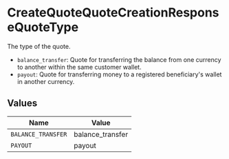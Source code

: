 # CreateQuoteQuoteCreationResponseQuoteType

The type of the quote.
  * `balance_transfer`: Quote for transferring the balance from one currency to another within the same customer wallet.
  * `payout`: Quote for transferring money to a registered beneficiary's wallet in another currency.



## Values

| Name               | Value              |
| ------------------ | ------------------ |
| `BALANCE_TRANSFER` | balance_transfer   |
| `PAYOUT`           | payout             |